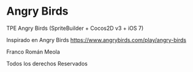 Angry Birds
==========

TPE Angry Birds (SpriteBuilder + Cocos2D v3 + iOS 7)

Inspirado en Angry Birds
https://www.angrybirds.com/play/angry-birds

Franco Román Meola

Todos los derechos Reservados
